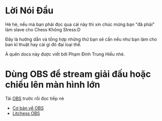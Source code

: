 # Lời Nói Đầu

Hè hè, nếu mà bạn phải đọc qua cái này thì xin chúc mừng bạn "đã phải" làm slave cho Chess Không Stress:D

Đây là hướng dẫn và tổng hợp những thứ bạn sẽ cần nếu như bạn làm cho ban kĩ thuật hay cái gì đó đại loại thế.

À quên docs này được viết bởi Phạm Đình Trung Hiếu nhé.

# Dùng OBS để stream giải đấu hoặc chiếu lên màn hình lớn

Tải [OBS](https://obsproject.com/) trước rồi đọc tiếp nè

* [Cơ bản về OBS](./OBS/obscoban.md)
* [Litchess OBS](https://github.com/hieupham1103/Litchess-OBS-Stream)